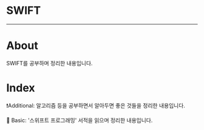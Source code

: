 # SWIFT

---

# About

SWIFT를 공부하며 정리한 내용입니다.

# Index

❗️Additional: 알고리즘 등을 공부하면서 알아두면 좋은 것들을 정리한 내용입니다.

📘 Basic: '스위프트 프로그래밍' 서적을 읽으며 정리한 내용입니다.